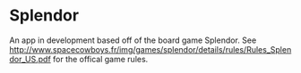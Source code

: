 # Splendor

An app in development based off of the board game Splendor. See http://www.spacecowboys.fr/img/games/splendor/details/rules/Rules_Splendor_US.pdf for the offical game rules.
